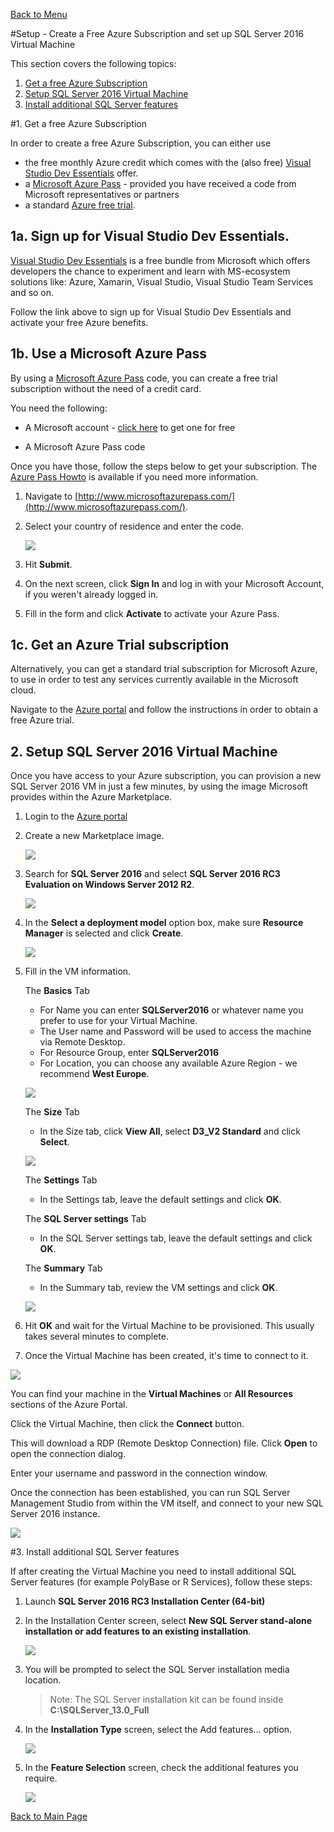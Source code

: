 [Back to Menu](../README.md)

#Setup - Create a Free Azure Subscription and set up SQL Server 2016 Virtual Machine

This section covers the following topics:

1. [Get a free Azure Subscription](#1-get-a-free-azure-subscription)
2. [Setup SQL Server 2016 Virtual Machine](#2-setup-sql-server-2016-virtual-machine)
3. [Install additional SQL Server features](#3-install-additional-sql-server-features)

#1. Get a free Azure Subscription

In order to create a free Azure Subscription, you can either use 

- the free monthly Azure credit which comes with the (also free) [Visual Studio Dev Essentials](https://azure.microsoft.com/en-gb/pricing/member-offers/vs-dev-essentials/) offer.
- a [Microsoft Azure Pass](http://www.microsoftazurepass.com/) - provided you have received a code from Microsoft representatives or partners
- a standard [Azure free trial](https://azure.microsoft.com/en-us/free/).

## 1a. Sign up for Visual Studio Dev Essentials.

[Visual Studio Dev Essentials](https://azure.microsoft.com/en-gb/pricing/member-offers/vs-dev-essentials/) is a free bundle from Microsoft which offers developers the chance to experiment and learn with MS-ecosystem solutions like: Azure, Xamarin, Visual Studio, Visual Studio Team Services and so on.

Follow the link above to sign up for Visual Studio Dev Essentials and activate your free Azure benefits.

## 1b. Use a Microsoft Azure Pass

By using a [Microsoft Azure Pass](http://www.microsoftazurepass.com/) code, you can create a free trial subscription without the need of a credit card.

You need the following:

* A Microsoft account - [click here](https://www.microsoft.com/en-us/account/) to get one for free

* A Microsoft Azure Pass code



Once you have those, follow the steps below to get your subscription. The [Azure Pass Howto](https://www.microsoftazurepass.com/howto) is available if you need more information.

1. Navigate to [http://www.microsoftazurepass.com/](http://www.microsoftazurepass.com/).

2. Select your country of residence and enter the code.

    ![](images/azurepass01.png)

3. Hit **Submit**. 

4. On the next screen, click **Sign In** and log in with your Microsoft Account, if you weren't already logged in.

5. Fill in the form and click **Activate** to activate your Azure Pass.


## 1c. Get an Azure Trial subscription

Alternatively, you can get a standard trial subscription for Microsoft Azure, to use in order to test any services currently available in the Microsoft cloud. 

Navigate to the [Azure portal](https://azure.microsoft.com/en-us/free/) and follow the instructions in order to obtain a free Azure trial.


## 2. Setup SQL Server 2016 Virtual Machine

Once you have access to your Azure subscription, you can provision a new SQL Server 2016 VM in just a few minutes, by using the image Microsoft provides within the Azure Marketplace.

1. Login to the [Azure portal](https://portal.azure.com)
2. Create a new Marketplace image. 

	![](images/SelectCreateMarketplaceVm.png)
 
3. Search for **SQL Server 2016** and select **SQL Server 2016 RC3 Evaluation on Windows Server 2012 R2**.
 
	![](images/SearchForVM.png)

4. In the **Select a deployment model** option box, make sure **Resource Manager** is selected and click **Create**.

	![](images/CreateVM.png) 

5. Fill in the VM information. 

    The **Basics** Tab

    * For Name you can enter **SQLServer2016** or whatever name you prefer to use for your Virtual Machine.
    * The User name and Password will be used to access the machine via Remote Desktop.
    * For Resource Group, enter **SQLServer2016**
    * For Location, you can choose any available Azure Region - we recommend **West Europe**.

	![](images/EnterVmSettings1.png)

    The **Size** Tab

    * In the Size tab, click **View All**, select **D3_V2 Standard** and click **Select**. 

	![](images/EnterVmSettings2.png)

    The **Settings** Tab

    * In the Settings tab, leave the default settings and click **OK**. 

    The **SQL Server settings** Tab

    * In the SQL Server settings tab, leave the default settings and click **OK**. 

    The **Summary** Tab

    * In the Summary tab, review the VM settings and click **OK**. 

	![](images/EnterVmSettings5.png)

6. Hit **OK** and wait for the Virtual Machine to be provisioned. This usually takes several minutes to complete.

7. Once the Virtual Machine has been created, it's time to connect to it. 

![](images/connectRDP.png)

You can find your machine in the **Virtual Machines** or **All Resources** sections of the Azure Portal.

Click the Virtual Machine, then click the **Connect** button. 

This will download a RDP (Remote Desktop Connection) file. Click **Open** to open the connection dialog.

Enter your username and password in the connection window. 

Once the connection has been established, you can run SQL Server Management Studio from within the VM itself,  and connect to your new SQL Server 2016 instance.

![](images/connectSQL.png)


#3. Install additional SQL Server features

If after creating the Virtual Machine you need to install additional SQL Server features (for example PolyBase or R Services), follow these steps:

1. Launch **SQL Server 2016 RC3 Installation Center (64-bit)**
2. In the Installation Center screen, select **New SQL Server stand-alone installation or add features to an existing installation**.

    ![](images/AddFeaturesMain.png)

3. You will be prompted to select the SQL Server installation media location. 

    > Note: The SQL Server installation kit can be found inside **C:\SQLServer_13.0_Full**

4. In the **Installation Type** screen, select the Add features... option.

    ![](images/AddFeatures.png)

5. In the **Feature Selection** screen, check the additional features you require.

    ![](images/AddFeatures2.png)

[Back to Main Page](../README.md)